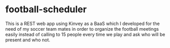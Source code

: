 # football-scheduler

This is a REST web app using Kinvey as a BaaS which I developed for the need of my soccer team mates in order to organize the football meetings easily instead of calling to 15 people every time we play and ask who will be present and who not.
